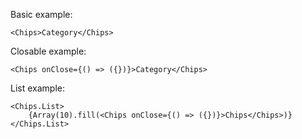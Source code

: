 Basic example:

```tsx
<Chips>Category</Chips>
```

Closable example:

```tsx
<Chips onClose={() => ({})}>Category</Chips>
```

List example:

```tsx
<Chips.List>
    {Array(10).fill(<Chips onClose={() => ({})}>Chips</Chips>)}
</Chips.List>
```
